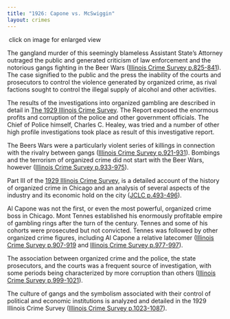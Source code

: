 ```yaml
---
title: "1926: Capone vs. McSwiggin"
layout: crimes
---
```


![]()
click on image for enlarged view

The gangland murder of this seemingly blameless Assistant State’s Attorney outraged the public and generated criticism of law enforcement and the notorious gangs fighting in the Beer Wars ([Illinois Crime Survey p.825-841](/docs_fk/homicide/ICS/ICS.17.pdf)). The case signified to the public and the press the inability of the courts and prosecutors to control the violence generated by organized crime, as rival factions sought to control the illegal supply of alcohol and other activities.

The results of the investigations into organized gambling are described in detail in [The 1929 Illinois Crime Survey](/docs_fk/homicide/ICS/ICS.TOC.pdf). The Report exposed the enormous profits and corruption of the police and other government officials. The Chief of Police himself, Charles C. Healey, was tried and a number of other high profile investigations took place as result of this investigative report.

The Beers Wars were a particularly violent series of killings in connection with the rivalry between gangs ([Illinois Crime Survey p.921-931](/docs_fk/homicide/ICS/ICS.21.pdf)). Bombings and the terrorism of organized crime did not start with the Beer Wars, however ([Illinois Crime Survey p.933-975](/docs_fk/homicide/ICS/ICS.22.pdf)).

Part III of the [1929 Illinois Crime Survey](/pubs/icc/), is a detailed account of the history of organized crime in Chicago and an analysis of several aspects of the industry and its economic hold on the city ([JCLC p.493-496](/docs_fk/homicide/493-496.pdf)).

Al Capone was not the first, or even the most powerful, organized crime boss in Chicago. Mont Tennes established his enormously profitable empire of gambling rings after the turn of the century. Tennes and some of his cohorts were prosecuted but not convicted. Tennes was followed by other organized crime figures, including Al Capone a relative latecomer ([Illinois Crime Survey p.907-919](/docs_fk/homicide/ICS/ICS.20.pdf) and [Illinois Crime Survey p.977-997](/docs_fk/homicide/ICS/ICS.23.pdf)).       

The association between organized crime and the police, the state prosecutors, and the courts was a frequent source of investigation, with some periods being characterized by more corruption than others ([Illinois Crime Survey p.999-1021](/docs_fk/homicide/ICS/ICS.24.pdf)).

The culture of gangs and the symbolism associated with their control of political and economic institutions is analyzed and detailed in the 1929 Illinois Crime Survey ([Illinois Crime Survey p.1023-1087](/docs_fk/homicide/ICS.25-27.pdf)).
